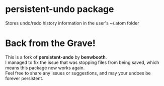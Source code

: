 # persistent-undo package

Stores undo/redo history information in the user's ~/.atom folder

# **Back from the Grave!**

This is a fork of **persistent-undo** by **benwbooth**.\
I managed to fix the issue that was stopping files from being saved, which means this package now works again.\
Feel free to share any issues or suggestions, and may your undoes be forever persistent.
